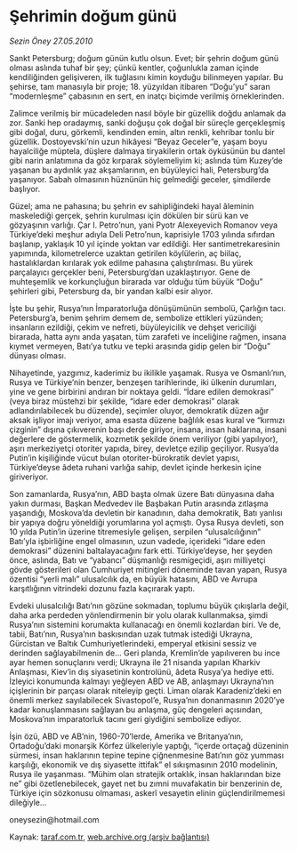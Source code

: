 # Şehrimin doğum günü

*Sezin Öney 27.05.2010*

<div class="yazi"><p>Sankt Petersburg; doğum günün kutlu olsun. Evet; bir şehrin doğum günü olması aslında tuhaf bir şey; çünkü kentler, çoğunlukla zaman içinde kendiliğinden gelişiveren, ilk tuğlasını kimin koyduğu bilinmeyen yapılar. Bu şehirse, tam manasıyla bir proje; 18. yüzyıldan itibaren “Doğu’yu” saran “modernleşme” çabasının en sert, en inatçı biçimde verilmiş örneklerinden.</p>
<p>Zalimce verilmiş bir mücadeleden nasıl böyle bir güzellik doğdu anlamak da zor. Sanki hep oradaymış, sanki doğuşu çok doğal bir süreçle gerçekleşmiş gibi doğal, duru, görkemli, kendinden emin, altın renkli, kehribar tonlu bir güzellik. Dostoyevski’nin uzun hikâyesi “Beyaz Geceler”e, yaşam boyu hayalciliğe müptela, düşlere dalmaya tiryakilerin ortak öyküsünün bu dantel gibi narin anlatımına da göz kırparak söylemeliyim ki; aslında tüm Kuzey’de yaşanan bu aydınlık yaz akşamlarının, en büyüleyici hali, Petersburg’da yaşanıyor. Sabah olmasının hüznünün hiç gelmediği geceler, şimdilerde başlıyor.</p>
<p>Güzel; ama ne pahasına; bu şehrin ev sahipliğindeki hayal âleminin maskelediği gerçek, şehrin kurulması için dökülen bir sürü kan ve gözyaşının varlığı. Çar I. Petro’nun, yani Pyotr Alexeyevich Romanov veya Türkiye’deki meşhur adıyla Deli Petro’nun, kaprisiyle 1703 yılında sıfırdan başlanıp, yaklaşık 10 yıl içinde yoktan var edildiği. Her santimetrekaresinin yapımında, kilometrelerce uzaktan getirilen köylülerin, aç biilaç, hastalıklardan kırılarak yok edilme pahasına çalıştırılması. Bu yürek parçalayıcı gerçekler beni, Petersburg’dan uzaklaştırıyor. Gene de muhteşemlik ve korkunçluğun birarada var olduğu tüm büyük “Doğu” şehirleri gibi, Petersburg da, bir yandan kalbi esir alıyor.</p>
<p>İşte bu şehir, Rusya’nın İmparatorluğa dönüşümünün sembolü, Çarlığın tacı. Petersburg’a, benim şehrim demem de, sembolize ettikleri yüzünden; insanların ezildiği, çekim ve nefreti, büyüleyicilik ve dehşet vericiliği birarada, hatta aynı anda yaşatan, tüm zarafeti ve inceliğine rağmen, insana kıymet vermeyen, Batı’ya tutku ve tepki arasında gidip gelen bir “Doğu” dünyası olması.</p>
<p>Nihayetinde, yazgımız, kaderimiz bu ikilikle yaşamak. Rusya ve Osmanlı’nın, Rusya ve Türkiye’nin benzer, benzeşen tarihlerinde, iki ülkenin durumları, yine ve gene birbirini andıran bir noktaya geldi. “İdare edilen demokrasi” (veya biraz müstehzi bir şekilde, “idare eder demokrasi” olarak adlandırılabilecek bu düzende), seçimler oluyor, demokratik düzen ağır aksak işliyor imajı veriyor, ama esasta düzene bağlılık esas kural ve “kırmızı çizginin” dışına çıkıverenin başı derde giriyor, insana, insan haklarına, insani değerlere de göstermelik, kozmetik şekilde önem veriliyor (gibi yapılıyor), aşırı merkeziyetçi otoriter yapıda, birey, devletçe ezilip geçiliyor. Rusya’da Putin’in kişiliğinde vücut bulan otoriter-bürokratik devlet yapısı, Türkiye’deyse âdeta ruhani varlığa sahip, devlet içinde herkesin içine giriveriyor.</p>
<p>Son zamanlarda, Rusya’nın, ABD başta olmak üzere Batı dünyasına daha yakın durması, Başkan Medvedev ile Başbakan Putin arasında zıtlaşma yaşandığı, Moskova’da devletin bir kanadının, daha demokratik, Batı yanlısı bir yapıya doğru yöneldiği yorumlarına yol açmıştı. Oysa Rusya devleti, son 10 yılda Putin’in üzerine titremesiyle gelişen, serpilen “ulusalcılığının” Batı’yla işbirliğine engel olmasının, uzun vadede, içerideki “idare eden demokrasi” düzenini baltalayacağını fark etti. Türkiye’deyse, her şeyden önce, aslında, Batı ve “yabancı” düşmanlığı resmigeçidi, aşırı milliyetçi gövde gösterileri olan Cumhuriyet mitingleri döneminde tavan yapan, Rusya özentisi “yerli malı” ulusalcılık da, en büyük hatasını, ABD ve Avrupa karşıtlığının vitrindeki dozunu fazla kaçırarak yaptı.</p>
<p>Evdeki ulusalcılığı Batı’nın gözüne sokmadan, toplumu büyük çıkışlarla değil, daha arka perdeden yönlendirmenin bir yolu olarak kullanmaksa, şimdi Rusya’nın sistemini korumakta kullanacağı en önemli kozlardan biri. Ve de, tabii, Batı’nın, Rusya’nın baskısından uzak tutmak istediği Ukrayna, Gürcistan ve Baltık Cumhuriyetlerindeki, emperyal etkisini sessiz ve derinden sağlayabilmenin de... Geri planda, Kremlin’de yapılıveren bu ince ayar hemen sonuçlarını verdi; Ukrayna ile 21 nisanda yapılan Kharkiv Anlaşması, Kiev’in dış siyasetinin kontrolünü, âdeta Rusya’ya hediye etti. İzleyici konumunda kalmayı yeğleyen ABD ve AB, anlaşmayı Ukrayna’nın içişlerinin bir parçası olarak niteleyip geçti. Liman olarak Karadeniz’deki en önemli merkez sayılabilecek Sivastopol’e, Rusya’nın donanmasının 2020’ye kadar konuşlanmasını sağlayan bu anlaşma, güç dengeleri açısından, Moskova’nın imparatorluk tacını geri giydiğini sembolize ediyor.</p>
<p>İşin özü, ABD ve AB’nin, 1960-70’lerde, Amerika ve Britanya’nın, Ortadoğu’daki monarşik Körfez ülkeleriyle yaptığı, “içerde ortaçağ düzeninin sürmesi, insan haklarının tepine tepine çiğnenmesine Batı’nın göz yumması karşılığı, ekonomik ve dış siyasette ittifak” el sıkışmasının 2010 modelinin, Rusya ile yaşanması. “Mühim olan stratejik ortaklık, insan haklarından bize ne” gibi özetlenebilecek, gayet net bu zımni muvafakatin bir benzerinin de, Türkiye için sözkonusu olmaması, askerî vesayetin elinin güçlendirilmemesi dileğiyle...</p>
<p>oneysezin@hotmail.com</p></div>

Kaynak: [taraf.com.tr](m), [web.archive.org (arşiv bağlantısı)](http://web.archive.org/web/20100530065340/http://taraf.com.tr:80/sezin-oney/makale-sehrimin-dogum-gunu.htm)
